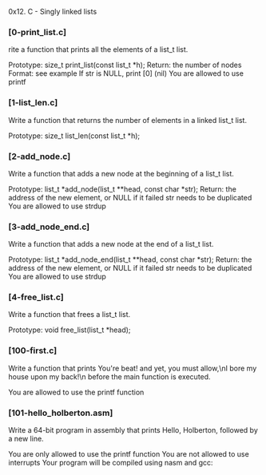 0x12. C - Singly linked lists
### [0-print_list.c]
rite a function that prints all the elements of a list_t list.

Prototype: size_t print_list(const list_t *h);
Return: the number of nodes
Format: see example
If str is NULL, print [0] (nil)
You are allowed to use printf

### [1-list_len.c]
Write a function that returns the number of elements in a linked list_t list.

Prototype: size_t list_len(const list_t *h);

### [2-add_node.c]
Write a function that adds a new node at the beginning of a list_t list.

Prototype: list_t *add_node(list_t **head, const char *str);
Return: the address of the new element, or NULL if it failed
str needs to be duplicated
You are allowed to use strdup

### [3-add_node_end.c]
Write a function that adds a new node at the end of a list_t list.

Prototype: list_t *add_node_end(list_t **head, const char *str);
Return: the address of the new element, or NULL if it failed
str needs to be duplicated
You are allowed to use strdup

### [4-free_list.c]
Write a function that frees a list_t list.

Prototype: void free_list(list_t *head);

### [100-first.c]
Write a function that prints You're beat! and yet, you must allow,\nI bore my house upon my back!\n before the main function is executed.

You are allowed to use the printf function

### [101-hello_holberton.asm]
Write a 64-bit program in assembly that prints Hello, Holberton, followed by a new line.

You are only allowed to use the printf function
You are not allowed to use interrupts
Your program will be compiled using nasm and gcc:

